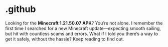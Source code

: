 # .github
Looking for the **Minecraft 1.21.50.07 APK**? You’re not alone. I remember the first time I searched for a new Minecraft update—expecting smooth sailing, but hit with countless scams and errors. What if I told you there’s a way to get it safely, without the hassle? Keep reading to find out.
